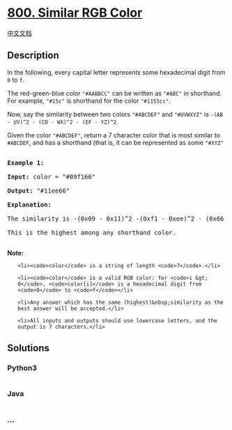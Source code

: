 # [800. Similar RGB Color](https://leetcode.com/problems/similar-rgb-color)

[中文文档](/solution/0800-0899/0800.Similar%20RGB%20Color/README.md)

## Description

<p>In the following, every capital letter represents some hexadecimal digit from <code>0</code> to <code>f</code>.</p>

<p>The red-green-blue color <code>&quot;#AABBCC&quot;</code>&nbsp;can be written&nbsp;as&nbsp;<code>&quot;#ABC&quot;</code> in&nbsp;shorthand.&nbsp; For example, <code>&quot;#15c&quot;</code> is shorthand for the color <code>&quot;#1155cc&quot;</code>.</p>

<p>Now, say the similarity between two colors <code>&quot;#ABCDEF&quot;</code> and <code>&quot;#UVWXYZ&quot;</code> is <code>-(AB - UV)^2 -&nbsp;(CD - WX)^2 -&nbsp;(EF - YZ)^2</code>.</p>

<p>Given the color <code>&quot;#ABCDEF&quot;</code>, return a 7 character color&nbsp;that is most similar to <code>#ABCDEF</code>, and has a shorthand (that is, it can be represented as some <code>&quot;#XYZ&quot;</code></p>

<pre>
<strong>Example 1:</strong>
<strong>Input:</strong> color = &quot;#09f166&quot;
<strong>Output:</strong> &quot;#11ee66&quot;
<strong>Explanation: </strong> 
The similarity is -(0x09 - 0x11)^2 -(0xf1 - 0xee)^2 - (0x66 - 0x66)^2 = -64 -9 -0 = -73.
This is the highest among any shorthand color.
</pre>

<p><strong>Note:</strong></p>

<ul>
	<li><code>color</code> is a string of length <code>7</code>.</li>
	<li><code>color</code> is a valid RGB color: for <code>i &gt; 0</code>, <code>color[i]</code> is a hexadecimal digit from <code>0</code> to <code>f</code></li>
	<li>Any answer which has the same (highest)&nbsp;similarity as the best answer will be accepted.</li>
	<li>All inputs and outputs should use lowercase letters, and the output is 7 characters.</li>
</ul>


## Solutions

<!-- tabs:start -->

### **Python3**

```python

```

### **Java**

```java

```

### **...**

```

```

<!-- tabs:end -->
